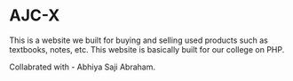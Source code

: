 # AJC-X
This is a website we built for buying and selling used products such as textbooks, notes, etc.
This website is basically built for our college on PHP.

Collabrated with - Abhiya Saji Abraham.
